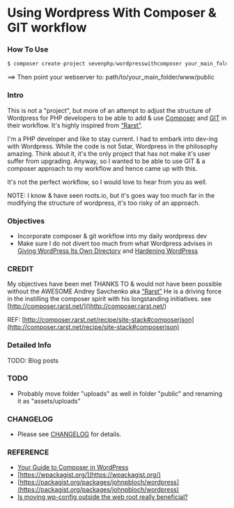 Using Wordpress With Composer & GIT workflow
============================================

### How To Use

```php
$ composer create-project sevenphp/wordpresswithcomposer your_main_folder --prefer-source
```

==> Then point your webserver to: path/to/your_main_folder/www/public



### Intro

This is not a "project", but more of an attempt to adjust the structure of Wordpress for PHP developers to be able to add & use [Composer](https://getcomposer.org/) and [GIT](https://git-scm.com/) in their workflow. It's highly inspired from [“Rarst”](http://composer.rarst.net/).

I'm a PHP developer and like to stay current. I had to embark into dev-ing with Wordpress. While the code is not 5star, Wordpress in the philosophy amazing. Think about it, it's the only project that has not make it's user suffer from upgrading. Anyway, so I wanted to be able to use GIT & a composer approach to my workflow and hence came up with this.

It's not the perfect workflow, so I would love to hear from you as well.

NOTE: I know & have seen roots.io, but it's goes way too much far in the modifying the structure of wordpress, it's too risky of an approach.

### Objectives
- Incorporate composer & git workflow into my daily wordpress dev
- Make sure I do not divert too much from what Wordpress advises in [Giving WordPress Its Own Directory](https://codex.wordpress.org/Giving_WordPress_Its_Own_Directory) and [Hardening WordPress](https://codex.wordpress.org/Hardening_WordPress)

### CREDIT

My objectives have been met THANKS TO & would not have been possible without the AWESOME Andrey Savchenko aka [“Rarst”](http://composer.rarst.net/)
He is a driving force in the instilling the composer spirit with his longstanding initiatives. see [http://composer.rarst.net/]()http://composer.rarst.net/)


REF: [http://composer.rarst.net/recipe/site-stack#composerjson](http://composer.rarst.net/recipe/site-stack#composerjson)


### Detailed Info

TODO: Blog posts

### TODO

- Probably move folder "uploads" as well in folder "public" and renaming it as "assets/uploads"


### CHANGELOG

- Please see [CHANGELOG](CHANGELOG.md) for details.

### REFERENCE

- [Your Guide to Composer in WordPress](http://composer.rarst.net/recipe/site-stack#composerjson)
- [https://wpackagist.org/](https://wpackagist.org/)
- [https://packagist.org/packages/johnpbloch/wordpress](https://packagist.org/packages/johnpbloch/wordpress)
- [Is moving wp-config outside the web root really beneficial?](http://wordpress.stackexchange.com/questions/58391/is-moving-wp-config-outside-the-web-root-really-beneficial/74972#74972)